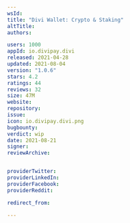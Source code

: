 ```yaml
---
wsId: 
title: "Divi Wallet: Crypto & Staking"
altTitle: 
authors:

users: 1000
appId: io.divipay.divi
released: 2021-04-28
updated: 2021-08-04
version: "1.0.6"
stars: 4.2
ratings: 44
reviews: 32
size: 47M
website: 
repository: 
issue: 
icon: io.divipay.divi.png
bugbounty: 
verdict: wip
date: 2021-08-21
signer: 
reviewArchive:


providerTwitter: 
providerLinkedIn: 
providerFacebook: 
providerReddit: 

redirect_from:

---
```



